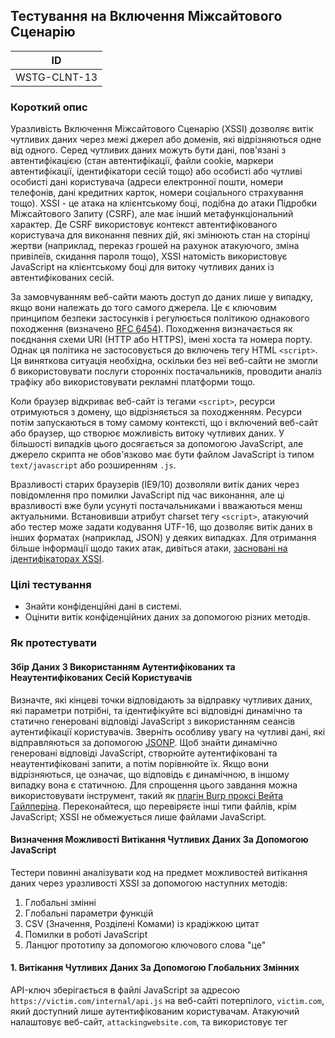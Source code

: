 ## Тестування на Включення Міжсайтового Сценарію
| ID |
|:-:|
| WSTG-CLNT-13 |

### Короткий опис
Уразливість Включення Міжсайтового Сценарію (XSSI) дозволяє витік чутливих даних через межі джерел або доменів, які відрізняються одне від одного. Серед чутливих даних можуть бути дані, пов'язані з автентифікацією (стан автентифікації, файли cookie, маркери автентифікації, ідентифікатори сесій тощо) або особисті або чутливі особисті дані користувача (адреси електронної пошти, номери телефонів, дані кредитних карток, номери соціального страхування тощо). XSSI - це атака на клієнтському боці, подібна до атаки Підробки Міжсайтового Запиту (CSRF), але має інший метафункціональний характер. Де CSRF використовує контекст автентифікованого користувача для виконання певних дій, які змінюють стан на сторінці жертви (наприклад, переказ грошей на рахунок атакуючого, зміна привілеїв, скидання пароля тощо), XSSI натомість використовує JavaScript на клієнтському боці для витоку чутливих даних із автентифікованих сесій.

За замовчуванням веб-сайти мають доступ до даних лише у випадку, якщо вони належать до того самого джерела. Це є ключовим принципом безпеки застосунків і регулюється політикою однакового походження (визначено [RFC 6454](https://datatracker.ietf.org/doc/html/rfc6454)). Походження визначається як поєднання схеми URI (HTTP або HTTPS), імені хоста та номера порту. Однак ця політика не застосовується до включень тегу HTML `<script>`. Ця виняткова ситуація необхідна, оскільки без неї веб-сайти не змогли б використовувати послуги сторонніх постачальників, проводити аналіз трафіку або використовувати рекламні платформи тощо.

Коли браузер відкриває веб-сайт із тегами `<script>`, ресурси отримуються з домену, що відрізняється за походженням. Ресурси потім запускаються в тому самому контексті, що і включений веб-сайт або браузер, що створює можливість витоку чутливих даних. У більшості випадків цього досягається за допомогою JavaScript, але джерело скрипта не обов'язково має бути файлом JavaScript із типом `text/javascript` або розширенням `.js`.

Вразливості старих браузерів (IE9/10) дозволяли витік даних через повідомлення про помилки JavaScript під час виконання, але ці вразливості вже були усунуті постачальниками і вважаються менш актуальними. Встановивши атрибут charset тегу `<script>`, атакуючий або тестер може задати кодування UTF-16, що дозволяє витік даних в інших форматах (наприклад, JSON) у деяких випадках. Для отримання більше інформації щодо таких атак, дивіться атаки, [засновані на ідентифікаторах XSSI](https://www.mbsd.jp/Whitepaper/xssi.pdf).

### Цілі тестування

- Знайти конфіденційні дані в системі.
- Оцінити витік конфіденційних даних за допомогою різних методів.

### Як протестувати
#### Збір Даних З Використанням Аутентифікованих та Неаутентифікованих Сесій Користувачів

Визначте, які кінцеві точки відповідають за відправку чутливих даних, які параметри потрібні, та ідентифікуйте всі відповідні динамічно та статично генеровані відповіді JavaScript з використанням сеансів аутентифікації користувачів. Зверніть особливу увагу на чутливі дані, які відправляються за допомогою [JSONP](https://en.wikipedia.org/wiki/JSONP). Щоб знайти динамічно генеровані відповіді JavaScript, створюйте аутентифіковані та неаутентифіковані запити, а потім порівнюйте їх. Якщо вони відрізняються, це означає, що відповідь є динамічною, в іншому випадку вона є статичною. Для спрощення цього завдання можна використовувати інструмент, такий як [плагін Burp проксі Вейта Гайлперіна](https://github.com/luh2/DetectDynamicJS). Переконайтеся, що перевіряєте інші типи файлів, крім JavaScript; XSSI не обмежується лише файлами JavaScript.

#### Визначення Можливості Витікання Чутливих Даних За Допомогою JavaScript
Тестери повинні аналізувати код на предмет можливостей витікання даних через уразливості XSSI за допомогою наступних методів:
 
 1. Глобальні змінні
 2. Глобальні параметри функцій
 3. CSV (Значення, Розділені Комами) із крадіжкою цитат
 4. Помилки в роботі JavaScript
 5. Ланцюг прототипу за допомогою ключового слова "це"

#### 1. Витікання Чутливих Даних За Допомогою Глобальних Змінних
API-ключ зберігається в файлі JavaScript за адресою `https://victim.com/internal/api.js` на веб-сайті потерпілого, `victim.com`, який доступний лише аутентифікованим користувачам. Атакуючий налаштовує веб-сайт, `attackingwebsite.com`, та використовує тег <script> для посилання на файл JavaScript.

Ось вміст файлу `https://victim.com/internal/api.js`:
```
(function() {
  window.secret = "supersecretUserAPIkey";
})();
```
Місце атаки, `attackingwebsite.com`, має `index.html`з таким кодом:
```
<!DOCTYPE html>
<html>
  <head>
    <title>Leaking data via global variables</title>
  </head>
  <body>
    <h1>Leaking data via global variables</h1>
    <script src="https://victim.com/internal/api.js"></script>
    <div id="result">
    </div>
    <script>
      var div = document.getElementById("result");
      div.innerHTML = "Your secret data <b>" + window.secret + "</b>";
    </script>
  </body>
</html>
```
У цьому прикладі жертва автентифікується на `victim.com`. Зловмисник спокушає жертву перейти на `attackingwebsite.com` за допомогою соціальної інженерії, фішингових листів тощо. Браузер жертви тоді завантажує `api.js`, що призводить до витоку чутливих даних через глобальну змінну JavaScript і їх відображення за допомогою `innerHTML`.

#### 2 Витік Чутливих Даних через Глобальні Параметри Функцій
У цьому прикладі подібному до попереднього, але в даному випадку `attackingwebsite.com` використовує глобальну функцію JavaScript для видобутку чутливих даних, перезаписуючи глобальну функцію JavaScript жертви.

Ось вміст `https://victim.com/internal/api.js`:
```
(function() {
  var secret = "supersecretAPIkey";
  window.globalFunction(secret);
})();
```
Місце атаки, `attackingwebsite.com`, має `index.html`з таким кодом:
```
<!DOCTYPE html>
<html>
  <head>
    <title>Leaking data via global function parameters</title>
  </head>
  <body>
    <div id="result">
    </div>
    <script>
      function globalFunction(param) {
        var div = document.getElementById("result");
        div.innerHTML = "Your secret data: <b>" + param + "</b>";
      }
    </script>
    <script src="https://victim.com/internal/api.js"></script>
  </body>
</html>
```
Існують інші вразливості XSSI, які можуть призвести до витоку конфіденційних даних через ланцюжки прототипів JavaScript або глобальні виклики функцій. Щоб дізнатися більше про ці атаки, перегляньте [Несподівані Небезпеки Динамічного JavaScript](https://www.usenix.org/system/files/conference/usenixsecurity15/sec15-paper-lekies.pdf).

#### 3. Витік Конфіденційних Даних через CSV із Крадіжкою Котирувань
Для витоку даних зловмисник/тестувальник повинен мати можливість вставити код JavaScript у дані CSV. Наведений нижче приклад коду є уривком із документації про [атаки XSSI на основі ідентифікатора](https://www.mbsd.jp/Whitepaper/xssi.pdf) Такеші Теради.
```
HTTP/1.1 200 OK
Content-Type: text/csv
Content-Disposition: attachment; filename="a.csv"
Content-Length: xxxx

1,"___","aaa@a.example","03-0000-0001"
2,"foo","bbb@b.example","03-0000-0002"
...
98,"bar","yyy@example.net","03-0000-0088"
99,"___","zzz@example.com","03-0000-0099"
```
У цьому прикладі за допомогою `___` стовпці як точки впровадження та вставлення рядків JavaScript на їх місце має наступний результат.
```
1,"\"",$$$=function(){/*","aaa@a.example","03-0000-0001"
2,"foo","bbb@b.example","03-0000-0002"
...
98,"bar","yyy@example.net","03-0000-0088"
99,"*/}//","zzz@example.com","03-0000-0099"
```
[Джеремія Гроссман писав про подібну вразливість у Gmail](https://blog.jeremiahgrossman.com/2006/01/advanced-web-attack-techniques-using.html) у 2006 році, яка дозволяла видобувати контакти користувачів у JSON. У цьому випадку дані були отримані з Gmail і проаналізовані движком JavaScript браузера за допомогою конструктора Масив без посилання, щоб отримати витік даних. Зловмисник може отримати доступ до цього Масиву з конфіденційними даними, визначивши та перезаписавши внутрішній конструктор Масиву таким чином:
```
<!DOCTYPE html>
<html>
  <head>
    <title>Leaking gmail contacts via JSON </title>
  </head>
  <body>
    <script>
      function Array() {
        // steal data
      }
    </script>
    <script src="http://mail.google.com/mail/?_url_scrubbed_"></script>
  </body>
</html>
```

#### 4. Витік Конфіденційних Даних через Помилки Виконання JavaScript
Браузери зазвичай представляють стандартизовані [повідомлення про помилки JavaScript](https://developer.mozilla.org/en-US/docs/Web/JavaScript/Reference/Errors). Однак у випадку IE9/10 повідомлення про помилки виконання надавали додаткові відомості, які могли бути використані для витоку даних. Наприклад, веб-сайт `victim.com` надає такий вміст за URI `http://victim.com/service/csvendpoint` для автентифікованих користувачів:
```
HTTP/1.1 200 OK
Content-Type: text/csv
Content-Disposition: attachment; filename="a.csv"
Content-Length: 13

1,abc,def,ghi
```
Цю вразливість можна використати за допомогою:
```
<!--error handler -->
<script>window.onerror = function(err) {alert(err)}</script>
<!--load target CSV -->
<script src="http://victim.com/service/csvendpoint"></script>
```
Коли веб-переглядач намагається відтворити вміст CSV як JavaScript, це не вдається та відбувається витік конфіденційних даних:
